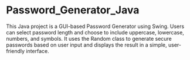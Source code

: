 # Password_Generator_Java
This Java project is a GUI-based Password Generator using Swing. Users can select password length and choose to include uppercase, lowercase, numbers, and symbols. It uses the Random class to generate secure passwords based on user input and displays the result in a simple, user-friendly interface.
